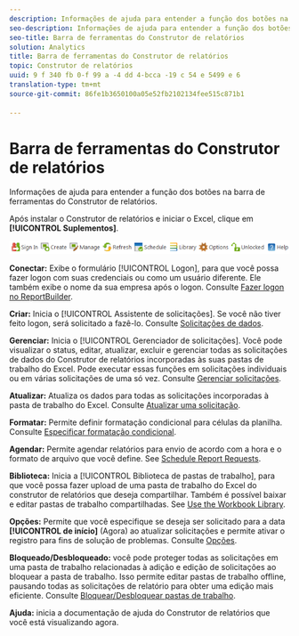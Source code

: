 ```yaml
---
description: Informações de ajuda para entender a função dos botões na barra de ferramentas do Construtor de relatórios.
seo-description: Informações de ajuda para entender a função dos botões na barra de ferramentas do Construtor de relatórios.
seo-title: Barra de ferramentas do Construtor de relatórios
solution: Analytics
title: Barra de ferramentas do Construtor de relatórios
topic: Construtor de relatórios
uuid: 9 f 340 fb 0-f 99 a -4 dd 4-bcca -19 c 54 e 5499 e 6
translation-type: tm+mt
source-git-commit: 86fe1b3650100a05e52fb2102134fee515c871b1

---
```



# Barra de ferramentas do Construtor de relatórios

Informações de ajuda para entender a função dos botões na barra de ferramentas do Construtor de relatórios.

Após instalar o Construtor de relatórios e iniciar o Excel, clique em **[!UICONTROL Suplementos]**.

![](assets/report_builder_toolbar.png)

**Conectar:** Exibe o formulário [!UICONTROL Logon], para que você possa fazer logon com suas credenciais ou como um usuário diferente. Ele também exibe o nome da sua empresa após o logon. Consulte [Fazer logon no ReportBuilder](../../analyze/report-builder/setup/t-loggin-in-to-reportbuilder.md#task_08762953310F4FB0B91C0B1AA5044BAC).

**Criar:** Inicia o [!UICONTROL Assistente de solicitações]. Se você não tiver feito logon, será solicitado a fazê-lo. Consulte [Solicitações de dados](../../analyze/report-builder/data-requests/data-requests.md#concept_E14C1E6B63C44D02BF8D80021B4B0F89).

**Gerenciar:** Inicia o [!UICONTROL Gerenciador de solicitações]. Você pode visualizar o status, editar, atualizar, excluir e gerenciar todas as solicitações de dados do Construtor de relatórios incorporadas às suas pastas de trabalho do Excel. Pode executar essas funções em solicitações individuais ou em várias solicitações de uma só vez. Consulte [Gerenciar solicitações](../../analyze/report-builder/manage-requests/r-arb-manage-requests.md).

**Atualizar:** Atualiza os dados para todas as solicitações incorporadas à pasta de trabalho do Excel. Consulte [Atualizar uma solicitação](../../analyze/report-builder/manage-requests/t-refresh-a-request.md#task_96556DB051A2479A955999D3837EE609).

**Formatar:** Permite definir formatação condicional para células da planilha. Consulte [Especificar formatação condicional](../../analyze/report-builder/manage-requests/specify-conditional-formatting.md#concept_14E74D5B12A940588CD56AAB42831DEA).

**Agendar:** Permite agendar relatórios para envio de acordo com a hora e o formato de arquivo que você define. See [Schedule Report Requests](../../analyze/report-builder/schedule-report-requests.md#concept_425CEC16D3B149E09EC341CF12F59FA8).

**Biblioteca:** Inicia a [!UICONTROL Biblioteca de pastas de trabalho], para que você possa fazer upload de uma pasta de trabalho do Excel do construtor de relatórios que deseja compartilhar. Também é possível baixar e editar pastas de trabalho compartilhadas. See [Use the Workbook Library](../../analyze/report-builder/workbook-library/t-upload-a-workbook.md).

**Opções:** Permite que você especifique se deseja ser solicitado para a data **[!UICONTROL de início]** (Agora) ao atualizar solicitações e permite ativar o registro para fins de solução de problemas. Consulte [Opções](../../analyze/report-builder/options.md#task_99D94C0888294D87AC57A91B4B9CEDBF).

**Bloqueado/Desbloqueado:** você pode proteger todas as solicitações em uma pasta de trabalho relacionadas à adição e edição de solicitações ao bloquear a pasta de trabalho. Isso permite editar pastas de trabalho offline, pausando todas as solicitações de relatório para obter uma edição mais eficiente. Consulte [Bloquear/Desbloquear pastas de trabalho](../../analyze/report-builder/workbook-library/protect-wb.md#concept_8FAD0CFBAFDF417ABDDEA4CC26F93F83).

**Ajuda:** inicia a documentação de ajuda do Construtor de relatórios que você está visualizando agora.
